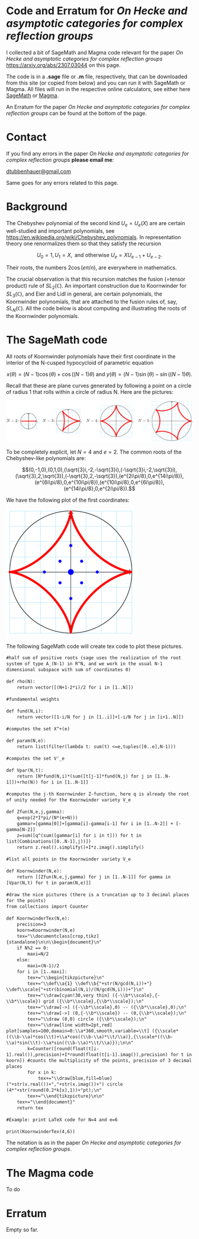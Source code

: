 # Code and Erratum for *On Hecke and asymptotic categories for complex reflection groups*

I collected a bit of SageMath and Magma code relevant for the paper *On Hecke and asymptotic categories for complex reflection groups*
<a href="https://arxiv.org/abs/2307.03044">https://arxiv.org/abs/2307.03044</a> on this page.

The code is in a **.sage** file or **.m** file, respectively, that can be downloaded from this site (or copied from below) and you can run it with SageMath or Magma.
All files will run in the respective online calculators, see either here <a href="https://sagecell.sagemath.org/">SageMath</a> or 
<a href="http://magma.maths.usyd.edu.au/calc/">Magma</a>.

An Erratum for the paper *On Hecke and asymptotic categories for complex reflection groups* can be found at the bottom of the page.

# Contact

If you find any errors in the paper *On Hecke and asymptotic categories for complex reflection groups* **please email me**:

[dtubbenhauer@gmail.com](mailto:dtubbenhauer@gmail.com?subject=[GitHub]%web-reps)

Same goes for any errors related to this page.


# Background

The Chebyshev polynomial of the second kind $U_e=U_e(X)$ are are certain well-studied and important polynomials, see <a href="https://en.wikipedia.org/wiki/Chebyshev_polynomials">https://en.wikipedia.org/wiki/Chebyshev_polynomials</a>. 
In representation theory one renormalizes them so that they satisfy the recursion

$$U_0=1,U_1=X,\text{ and otherwise }U_{e}=XU_{e-1}+U_{e-2}.$$

Their roots, the numbers $2\cos(e\pi/n)$, are everywhere in mathematics.

The crucial observation is that this recursion matches the fusion (=tensor product) rule of $SL_2(\mathbb{C})$.
An important construction due to Koornwinder for $SL_3(\mathbb{C})$, and Eier and Lidl in general, are certain polynomials, 
the Koornwinder polynomials, that are attached to the fusion rules of, say, $SL_N(\mathbb{C})$. All the code below is about computing and illustrating the 
roots of the Koornwinder polynomials.

# The SageMath code

All roots of Koornwinder polynomials have their first coordinate in the interior of the N-cusped hypocycloid of parametric equation

$$x(\theta)=(N-1)\cos(\theta)+\cos\big((N-1)\theta\big)\text{ and }y(\theta)=(N-1)\sin(\theta)-\sin\big((N-1)\theta\big).$$

Recall that these are plane curves generated by following a point on a circle of radius 1 that rolls within a circle of radius N. Here are the pictures:

![Rolling circles](https://github.com/dtubbenhauer/nhedral/blob/main/nhedral1.png)

To be completely explicit, let $N=4$ and $e=2$. The common roots of the Chebyshev-like polynomials are:

$$(0,-1,0),(0,1,0),(\sqrt{3}i,-2,-\sqrt{3}i),(-\sqrt{3}i,-2,\sqrt{3}i),(\sqrt{3},2,\sqrt{3}),(-\sqrt{3},2,-\sqrt{3}),(e^{2i\pi/8},0,e^{14i\pi/8}),(e^{6i\pi/8},0,e^{10i\pi/8}),(e^{10i\pi/8},0,e^{6i\pi/8}),(e^{14i\pi/8},0,e^{2i\pi/8}).$$

We have the following plot of the first coordinates:

![First coordinate](https://github.com/dtubbenhauer/nhedral/blob/main/nhedral2.png)

The following SageMath code will create tex code to plot these pictures.

```
#half sum of positive roots (sage uses the realization of the root system of type A_(N-1) in R^N, and we work in the usual N-1 dimensional subspace with sum of coordinates 0) 

def rho(N):
    return vector([(N+1-2*i)/2 for i in [1..N]])

#fundamental weights 

def fund(N,i):
    return vector([1-i/N for j in [1..i]]+[-i/N for j in [i+1..N]])

#computes the set X^+(e)

def param(N,e):
    return list(filter(lambda t: sum(t) <=e,tuples([0..e],N-1)))

#computes the set V'_e

def Vpar(N,t):
    return [N*fund(N,i)*(sum([t[j-1]*fund(N,j) for j in [1..N-1]])+rho(N)) for i in [1..N-1]]

#computes the j-th Koornwinder Z-function, here q is already the root of unity needed for the Koornwinder variety V_e

def Zfun(N,e,j,gamma):
    q=exp(2*I*pi/(N*(e+N)))
    gammar=[gamma[0]]+[gamma[i]-gamma[i-1] for i in [1..N-2]] + [-gamma[N-2]]
    z=sum([q^(sum([gammar[i] for i in t])) for t in list(Combinations([0..N-1],j))])
    return z.real().simplify()+I*z.imag().simplify()

#list all points in the Koornwinder variety V_e

def Koornwinder(N,e):
    return [[Zfun(N,e,j,gamma) for j in [1..N-1]] for gamma in [Vpar(N,t) for t in param(N,e)]]

#draw the nice pictures (there is a truncation up to 3 decimal places for the points)
from collections import Counter

def KoornwinderTex(N,e):
    precision=3
    koorn=Koornwinder(N,e)
    tex="\\documentclass[crop,tikz]{standalone}\n\n\\begin{document}\n"
    if N%2 == 0:
        maxi=N/2
    else:
        maxi=(N-1)/2
    for i in [1..maxi]:
        tex+="\\begin{tikzpicture}\n"
        tex+="\\def\\a{1} \\def\\b{"+str(N/gcd(N,i))+"} \\def\\scale{"+str(binomial(N,i)/(N/gcd(N,i)))+"}\n"
        tex+="\\draw[cyan!30,very thin] ({-\\b*\\scale},{-\\b*\\scale}) grid ({\\b*\\scale},{\\b*\\scale});\n"
        tex+="\\draw[->] ({-\\b*\\scale},0) -- ({\\b*\\scale},0);\n"
        tex+="\\draw[->] (0,{-\\b*\\scale}) -- (0,{\\b*\\scale});\n"
        tex+="\\draw (0,0) circle ({\\b*\\scale});\n"
        tex+="\\draw[line width=2pt,red] plot[samples=100,domain=0:\\a*360,smooth,variable=\\t] ({\\scale*((\\b-\\a)*cos(\\t)+\\a*cos((\\b-\\a)*\\t/\\a)},{\\scale*((\\b-\\a)*sin(\\t)-\\a*sin((\\b-\\a)*\\t/\\a)});\n\n"
        k=Counter([round(float(t[i-1].real()),precision)+I*round(float(t[i-1].imag()),precision) for t in koorn]) #counts the multiplicity of the points, precision of 3 decimal places
        for x in k:
            tex+="\\draw[blue,fill=blue] ("+str(x.real())+","+str(x.imag())+") circle (4*"+str(round(0.2*k[x],1))+"pt);\n"
        tex+="\\end{tikzpicture}\n\n"
    tex+="\\end{document}"
    return tex

#Example: print LaTeX code for N=4 and e=6

print(KoornwinderTex(4,6))
```

The notation is as in the paper *On Hecke and asymptotic categories for complex reflection groups*.

# The Magma code

To do

# Erratum

Empty so far.

